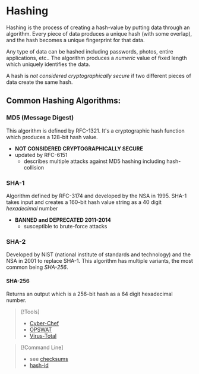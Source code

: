 
# Hashing
Hashing is the process of creating a hash-value by putting data through an algorithm. Every piece of data produces a unique hash (with some overlap), and the hash becomes a unique fingerprint for that data.

Any type of data can be hashed including passwords, photos, entire applications, etc.. The algorithm produces a *numeric* value of fixed length which uniquely identifies the data.

A hash is *not considered cryptographically secure* if two different pieces of data create the same hash.
## Common Hashing Algorithms:
### MD5 (Message Digest)
This algorithm is defined by RFC-1321. It's a cryptographic hash function which produces a 128-bit hash value.
- **NOT CONSIDERED CRYPTOGRAPHICALLY SECURE**
- updated by RFC-6151 
	- describes multiple attacks against MD5 hashing including hash-collision 
### SHA-1 
Algorithm defined by RFC-3174 and developed by the NSA in 1995. SHA-1 takes input and creates a 160-bit hash value string as a 40 digit *hexadecimal* number
- **BANNED and DEPRECATED 2011-2014**
	- susceptible to brute-force attacks
### SHA-2 
Developed by NIST (national institute of standards and technology) and the NSA in 2001 to replace SHA-1. This algorithm has multiple variants, the most common being *SHA-256*.
#### SHA-256
Returns an output which is a 256-bit hash as a 64 digit hexadecimal number.

> [!Tools]
> - [Cyber-Chef](/cybersecurity/tools/Cyber-Chef.md)
> - [OPSWAT](/cybersecurity/tools/OPSWAT.md) 
> - [Virus-Total](/cybersecurity/tools/Virus-Total.md)

> [!Command Line]
> - see [checksums](/cybersecurity/opsec/checksums.md)
> - [hash-id](cybersecurity/tools/cracking/hash-id.md)


